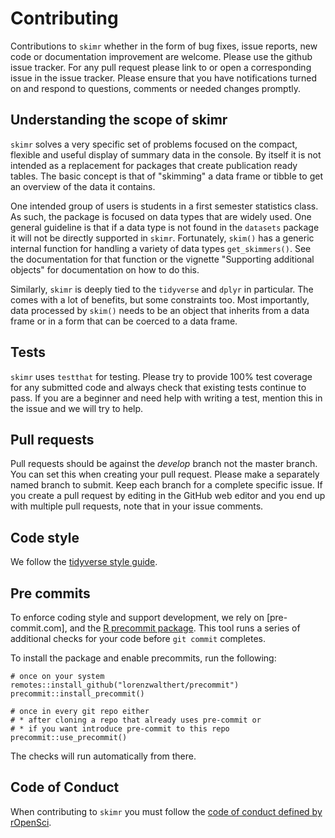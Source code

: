 # Contributing

Contributions to `skimr` whether in the form of bug fixes, issue reports, new
code or documentation improvement are welcome. Please use the github issue
tracker. For any pull request please link to or open a corresponding issue in
the issue tracker. Please ensure that you have notifications turned on and
respond to questions, comments or needed changes promptly.

## Understanding the scope of skimr

`skimr` solves a very specific set of problems focused on the compact, flexible
and useful display of summary data in the console. By itself it is not intended
as a replacement for packages that create publication ready tables. The basic
concept is that of "skimming" a data frame or tibble to get an overview of the
data it contains.

One intended group of users is students in a first semester statistics class. As
such, the package is focused on data types that are widely used. One general
guideline is that if a data type is not found in the `datasets` package it will
not be directly supported in `skimr`. Fortunately, `skim()` has a generic
internal function for handling a variety of data types `get_skimmers()`. See the
documentation for that function or the vignette "Supporting additional objects"
for documentation on how to do this.

Similarly, `skimr` is deeply tied to the `tidyverse` and `dplyr` in particular.
The comes with a lot of benefits, but some constraints too. Most importantly,
data processed by `skim()` needs to be an object that inherits from a data frame
or in a form that can be coerced to a data frame.

## Tests

`skimr` uses `testthat` for testing. Please try to provide 100% test coverage
for any submitted code and always check that existing tests continue to pass. If
you are a beginner and need help with writing a test, mention this in the issue
and we will try to help.

## Pull requests

Pull requests should be against the _develop_ branch not the master branch. You
can set this when creating your pull request. Please make a separately named
branch to submit. Keep each branch for a complete specific issue. If you create
a pull request by editing in the GitHub web editor and you end up with multiple
pull requests, note that in your issue comments.

## Code style

We follow the [tidyverse style guide](http://style.tidyverse.org/).

## Pre commits

To enforce coding style and support development, we rely on [pre-commit.com],
and the [R precommit package](https://github.com/lorenzwalthert/precommit). This
tool runs a series of additional checks for your code before `git commit`
completes.

To install the package and enable precommits, run the following:

```
# once on your system
remotes::install_github("lorenzwalthert/precommit")
precommit::install_precommit()

# once in every git repo either
# * after cloning a repo that already uses pre-commit or
# * if you want introduce pre-commit to this repo
precommit::use_precommit()
```

The checks will run automatically from there.

## Code of Conduct

When contributing to `skimr` you must follow the [code of conduct defined by rOpenSci](https://ropensci.org/code-of-conduct/).
